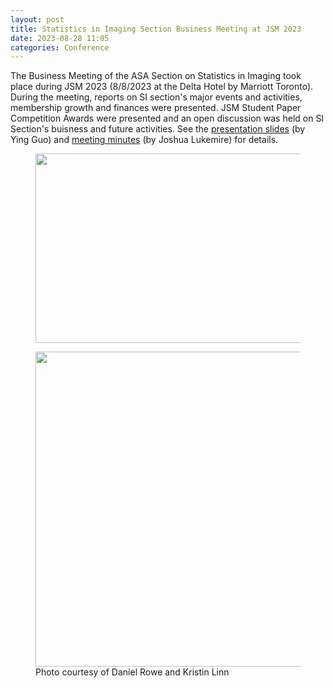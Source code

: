 ```yaml
---
layout: post
title: Statistics in Imaging Section Business Meeting at JSM 2023
date: 2023-08-28 11:05 
categories: Conference
---
```


The Business Meeting of the ASA Section on Statistics in Imaging took place during JSM 2023 (8/8/2023 at the Delta Hotel by Marriott Toronto). During the meeting, reports on SI section's major events and activities, membership growth and finances were presented.  JSM Student Paper Competition Awards were presented and an open discussion was held on SI Section's buisness and future activities. 
See the [presentation slides](https://www.statsinimaging.org/assets/JSM2023-SI-BusinessMT-slides.pdf) (by Ying Guo) and 
[meeting minutes](https://www.statsinimaging.org/assets/JSM2023-SI-BusinessMT-Minutes.pdf) (by Joshua Lukemire) for details.

<figure>
<img src = "https://www.statsinimaging.org/assets/JSM2023-SI-BusinessMT.jpg" width = "672" height = "302.67">
</figure>
<figure>
<img src = "https://www.statsinimaging.org/assets/JSM2023-SI-Winners.jpeg" width = "672" height = "504">
<figcaption>Photo courtesy of Daniel Rowe and Kristin Linn</figcaption>
</figure>